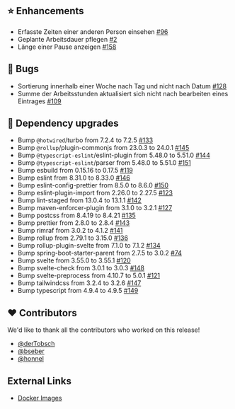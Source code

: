 ## ⭐ Enhancements

- Erfasste Zeiten einer anderen Person einsehen [#96](https://github.com/urlaubsverwaltung/zeiterfassung/issues/96)
- Geplante Arbeitsdauer pflegen [#2](https://github.com/urlaubsverwaltung/zeiterfassung/issues/2)
- Länge einer Pause anzeigen [#158](https://github.com/urlaubsverwaltung/zeiterfassung/issues/158)

## 🐞 Bugs

- Sortierung innerhalb einer Woche nach Tag und nicht nach Datum [#128](https://github.com/urlaubsverwaltung/zeiterfassung/issues/128)
- Summe der Arbeitsstunden aktualisiert sich nicht nach bearbeiten eines Eintrages [#109](https://github.com/urlaubsverwaltung/zeiterfassung/issues/109)

## 🔨 Dependency upgrades

- Bump `@hotwired`/turbo from 7.2.4 to 7.2.5 [#133](https://github.com/urlaubsverwaltung/zeiterfassung/pull/133)
- Bump `@rollup`/plugin-commonjs from 23.0.3 to 24.0.1 [#145](https://github.com/urlaubsverwaltung/zeiterfassung/pull/145)
- Bump `@typescript-eslint`/eslint-plugin from 5.48.0 to 5.51.0 [#144](https://github.com/urlaubsverwaltung/zeiterfassung/pull/144)
- Bump `@typescript-eslint`/parser from 5.48.0 to 5.51.0 [#151](https://github.com/urlaubsverwaltung/zeiterfassung/pull/151)
- Bump esbuild from 0.15.16 to 0.17.5 [#119](https://github.com/urlaubsverwaltung/zeiterfassung/pull/119)
- Bump eslint from 8.31.0 to 8.33.0 [#146](https://github.com/urlaubsverwaltung/zeiterfassung/pull/146)
- Bump eslint-config-prettier from 8.5.0 to 8.6.0 [#150](https://github.com/urlaubsverwaltung/zeiterfassung/pull/150)
- Bump eslint-plugin-import from 2.26.0 to 2.27.5 [#123](https://github.com/urlaubsverwaltung/zeiterfassung/pull/123)
- Bump lint-staged from 13.0.4 to 13.1.1 [#142](https://github.com/urlaubsverwaltung/zeiterfassung/pull/142)
- Bump maven-enforcer-plugin from 3.1.0 to 3.2.1 [#127](https://github.com/urlaubsverwaltung/zeiterfassung/pull/127)
- Bump postcss from 8.4.19 to 8.4.21 [#135](https://github.com/urlaubsverwaltung/zeiterfassung/pull/135)
- Bump prettier from 2.8.0 to 2.8.4 [#143](https://github.com/urlaubsverwaltung/zeiterfassung/pull/143)
- Bump rimraf from 3.0.2 to 4.1.2 [#141](https://github.com/urlaubsverwaltung/zeiterfassung/pull/141)
- Bump rollup from 2.79.1 to 3.15.0 [#136](https://github.com/urlaubsverwaltung/zeiterfassung/pull/136)
- Bump rollup-plugin-svelte from 7.1.0 to 7.1.2 [#134](https://github.com/urlaubsverwaltung/zeiterfassung/pull/134)
- Bump spring-boot-starter-parent from 2.7.5 to 3.0.2 [#74](https://github.com/urlaubsverwaltung/zeiterfassung/pull/74)
- Bump svelte from 3.55.0 to 3.55.1 [#120](https://github.com/urlaubsverwaltung/zeiterfassung/pull/120)
- Bump svelte-check from 3.0.1 to 3.0.3 [#148](https://github.com/urlaubsverwaltung/zeiterfassung/pull/148)
- Bump svelte-preprocess from 4.10.7 to 5.0.1 [#121](https://github.com/urlaubsverwaltung/zeiterfassung/pull/121)
- Bump tailwindcss from 3.2.4 to 3.2.6 [#147](https://github.com/urlaubsverwaltung/zeiterfassung/pull/147)
- Bump typescript from 4.9.4 to 4.9.5 [#149](https://github.com/urlaubsverwaltung/zeiterfassung/pull/149)

## ❤️ Contributors

We'd like to thank all the contributors who worked on this release!

- [@derTobsch](https://github.com/derTobsch)
- [@bseber](https://github.com/bseber)
- [@honnel](https://github.com/honnel)
## External Links

- [Docker Images](https://github.com/urlaubsverwaltung/zeiterfassung/pkgs/container/zeiterfassung%2Fzeiterfassung)
